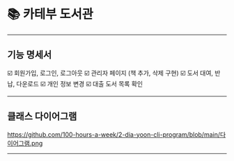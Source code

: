 # 📚 카테부 도서관
---

## 기능 명세서
☑️  회원가입, 로그인, 로그아웃
☑️ 관리자 페이지 (책 추가, 삭제 구현)
☑️ 도서 대여, 반납, 다운로드
☑️ 개인 정보 변경
☑️ 대출 도서 목록 확인

---

## 클래스 다이어그램
https://github.com/100-hours-a-week/2-dia-yoon-cli-program/blob/main/다이어그램.png

---
